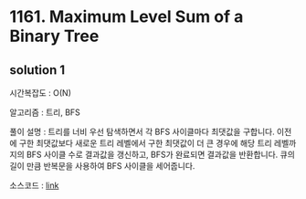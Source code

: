 # 1161. Maximum Level Sum of a Binary Tree

## solution 1

시간복잡도 : O(N)

알고리즘 : 트리, BFS

풀이 설명 : 트리를 너비 우선 탐색하면서 각 BFS 사이클마다 최댓값을 구합니다. 이전에 구한 최댓값보다 새로운 트리 레벨에서 구한 최댓값이 더 큰 경우에 해당 트리 레벨까지의 BFS 사이클 수로 결과값을 갱신하고, BFS가 완료되면 결과값을 반환합니다. 큐의 길이 만큼 반복문을 사용하여 BFS 사이클을 세어줍니다.

소스코드 : [link](./1161-yongjoonseo.py)

